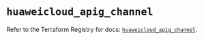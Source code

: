 # `huaweicloud_apig_channel`

Refer to the Terraform Registry for docs: [`huaweicloud_apig_channel`](https://registry.terraform.io/providers/huaweicloud/huaweicloud/1.71.1/docs/resources/apig_channel).

